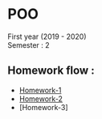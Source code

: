 # POO
First year (2019 - 2020) <br>
Semester : 2
## Homework flow :
* [Homework-1](Homework-1)
* [Homework-2](Homework-2)
* [Homework-3]



